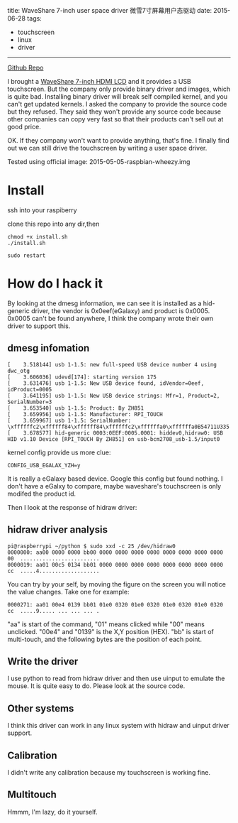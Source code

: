 title: WaveShare 7-inch user space driver 微雪7寸屏幕用户态驱动
date: 2015-06-28
tags: 
- touchscreen
- linux
- driver
---
[Github Repo](https://github.com/derekhe/wavesahre-7inch-touchscreen-driver/)

I brought a [WaveShare 7-inch HDMI LCD](http://www.waveshare.net/shop/7inch-HDMI-LCD-B.htm) and it provides a USB touchscreen.
But the company only provide binary driver and images, which is quite bad. Installing binary driver will break self compiled kernel, and you can't get updated kernels.
I asked the company to provide the source code but they refused. They said they won't provide any source code because other companies can copy very fast so that their products can't sell out at good price.

OK. If they company won't want to provide anything, that's fine. I finally find out we can still drive the touchscreen by writing a user space driver.

Tested using official image: 2015-05-05-raspbian-wheezy.img

# Install
ssh into your raspiberry

clone this repo into any dir,then

```
chmod +x install.sh
./install.sh

sudo restart
```

# How do I hack it
By looking at the dmesg information, we can see it is installed as a hid-generic driver, the vendor is 0x0eef(eGalaxy) and product is 0x0005.
0x0005 can't be found anywhere, I think the company wrote their own driver to support this.

## dmesg infomation
```
[    3.518144] usb 1-1.5: new full-speed USB device number 4 using dwc_otg
[    3.606036] udevd[174]: starting version 175
[    3.631476] usb 1-1.5: New USB device found, idVendor=0eef, idProduct=0005
[    3.641195] usb 1-1.5: New USB device strings: Mfr=1, Product=2, SerialNumber=3
[    3.653540] usb 1-1.5: Product: By ZH851
[    3.659956] usb 1-1.5: Manufacturer: RPI_TOUCH
[    3.659967] usb 1-1.5: SerialNumber: \xffffffc2\xffffff84\xffffff84\xffffffc2\xffffffa0\xffffffa0B54711U335
[    3.678577] hid-generic 0003:0EEF:0005.0001: hiddev0,hidraw0: USB HID v1.10 Device [RPI_TOUCH By ZH851] on usb-bcm2708_usb-1.5/input0
```
kernel config provide us more clue:
```
CONFIG_USB_EGALAX_YZH=y
```

It is really a eGalaxy based device. Google this config but found nothing. I don't have a eGalxy to compare, maybe waveshare's touchscreen is only modifed the product id.

Then I look at the response of hidraw driver:

## hidraw driver analysis
```
pi@raspberrypi ~/python $ sudo xxd -c 25 /dev/hidraw0
0000000: aa00 0000 0000 bb00 0000 0000 0000 0000 0000 0000 0000 0000 00  .........................
0000019: aa01 00c5 0134 bb01 0000 0000 0000 0000 0000 0000 0000 0000 cc  .....4...................
```

You can try by your self, by moving the figure on the screen you will notice the value changes.
Take one for example:
```
0000271: aa01 00e4 0139 bb01 01e0 0320 01e0 0320 01e0 0320 01e0 0320 cc  .....9..... ... ... ... .
```

"aa" is start of the command, "01" means clicked while "00" means unclicked. "00e4" and "0139" is the X,Y position (HEX).
"bb" is start of multi-touch, and the following bytes are the position of each point.

## Write the driver
I use python to read from hidraw driver and then use uinput to emulate the mouse. It is quite easy to do. Please look at the source code.

## Other systems
I think this driver can work in any linux system with hidraw and uinput driver support.

## Calibration
I didn't write any calibration because my touchscreen is working fine.

## Multitouch
Hmmm, I'm lazy, do it yourself.